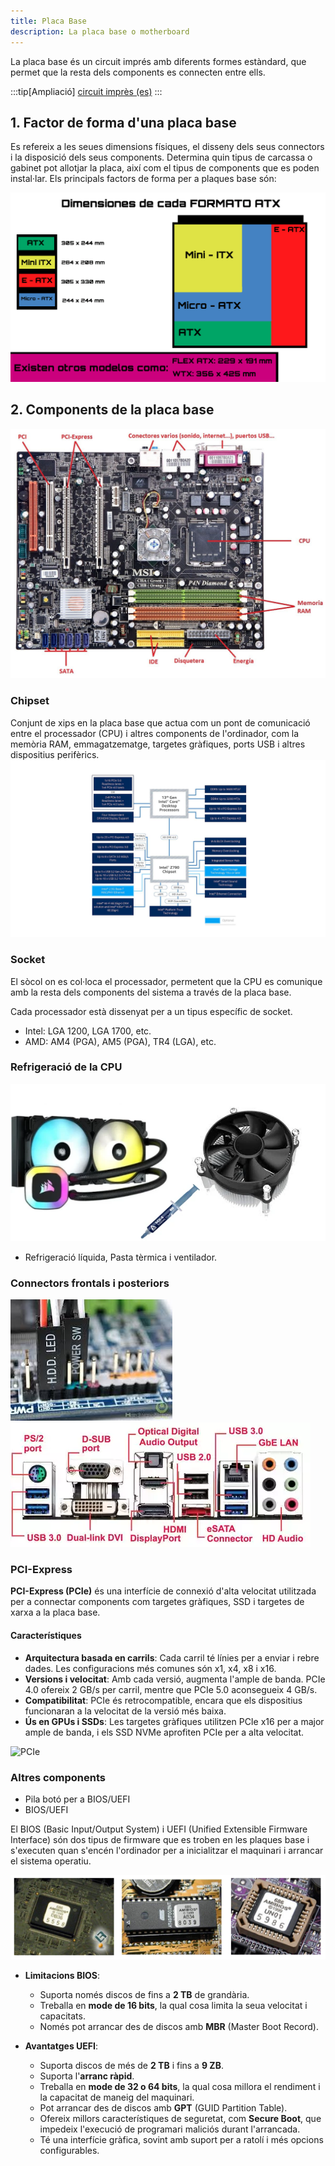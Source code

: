 ```yaml
---
title: Placa Base
description: La placa base o motherboard
---
```


La placa base és un circuit imprés amb diferents formes estàndard, que permet que la resta dels components es connecten entre ells.

:::tip[Ampliació]
[circuit imprès (es)](https://fadesaing.com/circuitos-impresos/)
:::

## 1. Factor de forma d'una placa base 
Es refereix a les seues dimensions físiques, el disseny dels seus connectors i la disposició dels seus components. Determina quin tipus de carcassa o gabinet pot allotjar la placa, així com el tipus de components que es poden instal·lar. Els principals factors de forma per a plaques base són:

![Mides de plaques base](../../../../assets/ut1/placas-sizes.png)


## 2. Components de la placa base
![Placa base i els seus components](../../../../assets/ut1/placa1.jpg)


### Chipset

Conjunt de xips en la placa base que actua com un pont de comunicació entre el processador (CPU) i altres components de l'ordinador, com la memòria RAM, emmagatzematge, targetes gràfiques, ports USB i altres dispositius perifèrics.
![Chipset 13th gen Z790](../../../../assets/ut1/chipset-Z790.jpg)

### Socket

El sòcol on es col·loca el processador, permetent que la CPU es comunique amb la resta dels components del sistema a través de la placa base.

Cada processador està dissenyat per a un tipus específic de socket.

- Intel: LGA 1200, LGA 1700, etc.
- AMD: AM4 (PGA), AM5 (PGA), TR4 (LGA), etc.

### Refrigeració de la CPU

![Refrigeració líquida](../../../../assets/ut1/liquidRef.webp)

- Refrigeració líquida, Pasta tèrmica i ventilador.

### Connectors frontals i posteriors

![Connectors frontals](../../../../assets/ut1/conectores-frontal.jpg)
![Connectors posteriors](../../../../assets/ut1/conectores-placa-base-trasera.webp)

### PCI-Express 
**PCI-Express (PCIe)** és una interfície de connexió d'alta velocitat utilitzada per a connectar components com targetes gràfiques, SSD i targetes de xarxa a la placa base.

#### Característiques
- **Arquitectura basada en carrils**: Cada carril té línies per a enviar i rebre dades. Les configuracions més comunes són x1, x4, x8 i x16.
- **Versions i velocitat**: Amb cada versió, augmenta l'ample de banda. PCIe 4.0 ofereix 2 GB/s per carril, mentre que PCIe 5.0 aconsegueix 4 GB/s.
- **Compatibilitat**: PCIe és retrocompatible, encara que els dispositius funcionaran a la velocitat de la versió més baixa.
- **Ús en GPUs i SSDs**: Les targetes gràfiques utilitzen PCIe x16 per a major ample de banda, i els SSD NVMe aprofiten PCIe per a alta velocitat.

![PCIe](https://vishub.org/pictures/19103.jpeg?style=500)


### Altres components

- Pila botó per a BIOS/UEFI
- BIOS/UEFI

El BIOS (Basic Input/Output System) i UEFI (Unified Extensible Firmware Interface) són dos tipus de firmware que es troben en les plaques base i s'executen quan s'encén l'ordinador per a inicialitzar el maquinari i arrancar el sistema operatiu.

![Exemple de BIOS](../../../../assets/ut1/bios.png)

- **Limitacions BIOS**:
  - Suporta només discos de fins a **2 TB** de grandària.
  - Treballa en **mode de 16 bits**, la qual cosa limita la seua velocitat i capacitats.
  - Només pot arrancar des de discos amb **MBR** (Master Boot Record).

- **Avantatges UEFI**:
  - Suporta discos de més de **2 TB** i fins a **9 ZB**.
  - Suporta l'**arranc ràpid**.
  - Treballa en **mode de 32 o 64 bits**, la qual cosa millora el rendiment i la capacitat de maneig del maquinari.
  - Pot arrancar des de discos amb **GPT** (GUID Partition Table).
  - Ofereix millors característiques de seguretat, com **Secure Boot**, que impedeix l'execució de programari maliciós durant l'arrancada.
  - Té una interfície gràfica, sovint amb suport per a ratolí i més opcions configurables.
